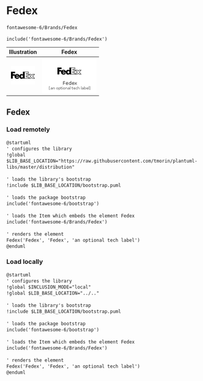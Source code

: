 # Fedex


```text
fontawesome-6/Brands/Fedex
```

```text
include('fontawesome-6/Brands/Fedex')
```



| Illustration | Fedex |
| :---: | :---: |
| ![illustration for Illustration](../../fontawesome-6/Brands/Fedex.png) | ![illustration for Fedex](../../fontawesome-6/Brands/Fedex.Local.png) |




## Fedex

### Load remotely
```plantuml
@startuml
' configures the library
!global $LIB_BASE_LOCATION="https://raw.githubusercontent.com/tmorin/plantuml-libs/master/distribution"

' loads the library's bootstrap
!include $LIB_BASE_LOCATION/bootstrap.puml

' loads the package bootstrap
include('fontawesome-6/bootstrap')

' loads the Item which embeds the element Fedex
include('fontawesome-6/Brands/Fedex')

' renders the element
Fedex('Fedex', 'Fedex', 'an optional tech label')
@enduml
```

### Load locally
```plantuml
@startuml
' configures the library
!global $INCLUSION_MODE="local"
!global $LIB_BASE_LOCATION="../.."

' loads the library's bootstrap
!include $LIB_BASE_LOCATION/bootstrap.puml

' loads the package bootstrap
include('fontawesome-6/bootstrap')

' loads the Item which embeds the element Fedex
include('fontawesome-6/Brands/Fedex')

' renders the element
Fedex('Fedex', 'Fedex', 'an optional tech label')
@enduml
```


